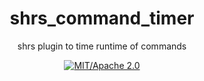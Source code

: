 
<div align="center">

# shrs_command_timer

shrs plugin to time runtime of commands

[![MIT/Apache 2.0](https://img.shields.io/badge/license-MIT%2FApache-blue.svg)](#)

</div>
